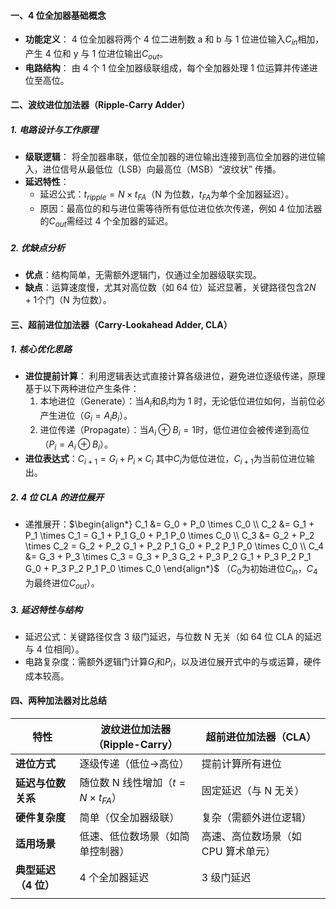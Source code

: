 #### 一、4 位全加器基础概念

- **功能定义**： 4 位全加器将两个 4 位二进制数 a 和 b 与 1 位进位输入$C_{in}$相加，产生 4 位和 y 与 1 位进位输出$C_{out}$。
- **电路结构**： 由 4 个 1 位全加器级联组成，每个全加器处理 1 位运算并传递进位至高位。

#### 二、波纹进位加法器（Ripple-Carry Adder）

##### 1. **电路设计与工作原理**

- **级联逻辑**： 将全加器串联，低位全加器的进位输出连接到高位全加器的进位输入，进位信号从最低位（LSB）向最高位（MSB）“波纹状” 传播。
- **延迟特性**：
    - 延迟公式：$t_{ripple} = N \times t_{FA}$（N 为位数，$t_{FA}$为单个全加器延迟）。
    - 原因：最高位的和与进位需等待所有低位进位依次传递，例如 4 位加法器的$C_{out}$需经过 4 个全加器的延迟。

##### 2. **优缺点分析**

- **优点**：结构简单，无需额外逻辑门，仅通过全加器级联实现。
- **缺点**：运算速度慢，尤其对高位数（如 64 位）延迟显著，关键路径包含$2N+1$个门（N 为位数）。

#### 三、超前进位加法器（Carry-Lookahead Adder, CLA）

##### 1. **核心优化思路**

- **进位提前计算**： 利用逻辑表达式直接计算各级进位，避免进位逐级传递，原理基于以下两种进位产生条件：
    1. 本地进位（Generate）：当$A_i$和$B_i$均为 1 时，无论低位进位如何，当前位必产生进位（$G_i = A_i B_i$）。
    2. 进位传递（Propagate）：当$A_i \oplus B_i = 1$时，低位进位会被传递到高位（$P_i = A_i \oplus B_i$）。
- **进位表达式**：$C_{i+1} = G_i + P_i \times C_i$ 其中$C_i$为低位进位，$C_{i+1}$为当前位进位输出。

##### 2. **4 位 CLA 的进位展开**

- 递推展开：$\begin{align*} C_1 &= G_0 + P_0 \times C_0 \\ C_2 &= G_1 + P_1 \times C_1 = G_1 + P_1 G_0 + P_1 P_0 \times C_0 \\ C_3 &= G_2 + P_2 \times C_2 = G_2 + P_2 G_1 + P_2 P_1 G_0 + P_2 P_1 P_0 \times C_0 \\ C_4 &= G_3 + P_3 \times C_3 = G_3 + P_3 G_2 + P_3 P_2 G_1 + P_3 P_2 P_1 G_0 + P_3 P_2 P_1 P_0 \times C_0 \end{align*}$ （$C_0$为初始进位$C_{in}$，$C_4$为最终进位$C_{out}$）。

##### 3. **延迟特性与结构**

- 延迟公式：关键路径仅含 3 级门延迟，与位数 N 无关（如 64 位 CLA 的延迟与 4 位相同）。
- 电路复杂度：需额外逻辑门计算$G_i$和$P_i$，以及进位展开式中的与或运算，硬件成本较高。

#### 四、两种加法器对比总结

| 特性            | 波纹进位加法器（Ripple-Carry）             | 超前进位加法器（CLA）         |
| ------------- | --------------------------------- | -------------------- |
| **进位方式**      | 逐级传递（低位→高位）                       | 提前计算所有进位             |
| **延迟与位数关系**   | 随位数 N 线性增加（$t = N \times t_{FA}$） | 固定延迟（与 N 无关）         |
| **硬件复杂度**     | 简单（仅全加器级联）                        | 复杂（需额外进位逻辑）          |
| **适用场景**      | 低速、低位数场景（如简单控制器）                  | 高速、高位数场景（如 CPU 算术单元） |
| **典型延迟（4 位）** | 4 个全加器延迟                          | 3 级门延迟               |
|               |                                   |                      |
